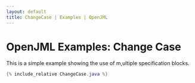 ```yaml
---
layout: default
title: ChangeCase | Examples | OpenJML
---
```


# OpenJML Examples: Change Case

This is a simple example showing the use of m,ultiple specification blocks.

```java
{% include_relative ChangeCase.java %}
```

